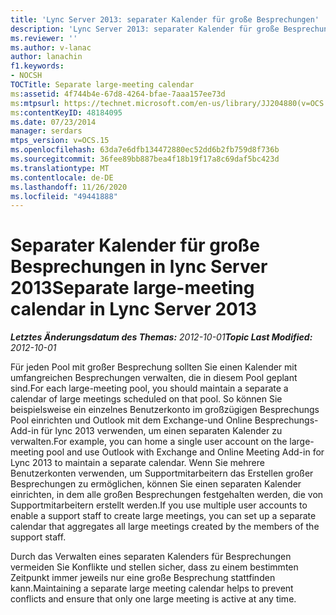 ```yaml
---
title: 'Lync Server 2013: separater Kalender für große Besprechungen'
description: 'Lync Server 2013: separater Kalender für große Besprechungen'
ms.reviewer: ''
ms.author: v-lanac
author: lanachin
f1.keywords:
- NOCSH
TOCTitle: Separate large-meeting calendar
ms:assetid: 4f744b4e-67d8-4264-bfae-7aaa157ee73d
ms:mtpsurl: https://technet.microsoft.com/en-us/library/JJ204880(v=OCS.15)
ms:contentKeyID: 48184095
ms.date: 07/23/2014
manager: serdars
mtps_version: v=OCS.15
ms.openlocfilehash: 63da7e6dfb134472880ec52dd6b2fb759d8f736b
ms.sourcegitcommit: 36fee89bb887bea4f18b19f17a8c69daf5bc423d
ms.translationtype: MT
ms.contentlocale: de-DE
ms.lasthandoff: 11/26/2020
ms.locfileid: "49441888"
---
```

# <a name="separate-large-meeting-calendar-in-lync-server-2013"></a><span data-ttu-id="48b44-103">Separater Kalender für große Besprechungen in lync Server 2013</span><span class="sxs-lookup"><span data-stu-id="48b44-103">Separate large-meeting calendar in Lync Server 2013</span></span>

<div data-xmlns="http://www.w3.org/1999/xhtml">

<div class="topic" data-xmlns="http://www.w3.org/1999/xhtml" data-msxsl="urn:schemas-microsoft-com:xslt" data-cs="https://msdn.microsoft.com/">

<div data-asp="https://msdn2.microsoft.com/asp">



</div>

<div id="mainSection">

<div id="mainBody"><span data-ttu-id="48b44-104">

<span> </span></span><span class="sxs-lookup"><span data-stu-id="48b44-104">

<span> </span></span></span>

<span data-ttu-id="48b44-105">_**Letztes Änderungsdatum des Themas:** 2012-10-01_</span><span class="sxs-lookup"><span data-stu-id="48b44-105">_**Topic Last Modified:** 2012-10-01_</span></span>

<span data-ttu-id="48b44-106">Für jeden Pool mit großer Besprechung sollten Sie einen Kalender mit umfangreichen Besprechungen verwalten, die in diesem Pool geplant sind.</span><span class="sxs-lookup"><span data-stu-id="48b44-106">For each large-meeting pool, you should maintain a separate a calendar of large meetings scheduled on that pool.</span></span> <span data-ttu-id="48b44-107">So können Sie beispielsweise ein einzelnes Benutzerkonto im großzügigen Besprechungs Pool einrichten und Outlook mit dem Exchange-und Online Besprechungs-Add-in für lync 2013 verwenden, um einen separaten Kalender zu verwalten.</span><span class="sxs-lookup"><span data-stu-id="48b44-107">For example, you can home a single user account on the large-meeting pool and use Outlook with Exchange and Online Meeting Add-in for Lync 2013 to maintain a separate calendar.</span></span> <span data-ttu-id="48b44-108">Wenn Sie mehrere Benutzerkonten verwenden, um Supportmitarbeitern das Erstellen großer Besprechungen zu ermöglichen, können Sie einen separaten Kalender einrichten, in dem alle großen Besprechungen festgehalten werden, die von Supportmitarbeitern erstellt werden.</span><span class="sxs-lookup"><span data-stu-id="48b44-108">If you use multiple user accounts to enable a support staff to create large meetings, you can set up a separate calendar that aggregates all large meetings created by the members of the support staff.</span></span>

<span data-ttu-id="48b44-109">Durch das Verwalten eines separaten Kalenders für Besprechungen vermeiden Sie Konflikte und stellen sicher, dass zu einem bestimmten Zeitpunkt immer jeweils nur eine große Besprechung stattfinden kann.</span><span class="sxs-lookup"><span data-stu-id="48b44-109">Maintaining a separate large meeting calendar helps to prevent conflicts and ensure that only one large meeting is active at any time.</span></span>

<span data-ttu-id="48b44-110"></div>

<span> </span>

</div>

</div>

</span><span class="sxs-lookup"><span data-stu-id="48b44-110"></div>

<span> </span>

</div>

</div>

</span></span></div>

